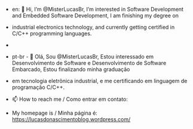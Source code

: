 - en: 👋 Hi, I’m @MisterLucasBr, I’m interested in Software Development and Embedded Software Development, I am finishing my degree on 
- industrial electronics technology, and currently getting certified in C/C++ programming languages.
- 
- pt-br - 👋 Olá, Sou @MisterLucasBr, Estou interessado em Desenvolvimento de Software e Desenvolvimento de Software Embarcado, Estou finalizando minha graduação
- em tecnologia eletrônica industrial, e me certificando em linguagem de programação C/C++.

- 📫 How to reach me / Como entrar em contato:
- My homepage is / Minha página é: https://lucasdonascimentoblog.wordpress.com/

<!---
MisterLucasBr/MisterLucasBr is a ✨ special ✨ repository because its `README.md` (this file) appears on your GitHub profile.
You can click the Preview link to take a look at your changes.
--->
